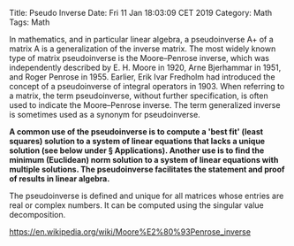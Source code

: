 Title: Pseudo Inverse
Date: Fri 11 Jan 18:03:09 CET 2019
Category: Math
Tags: Math

In mathematics, and in particular linear algebra, a pseudoinverse A+ of a matrix
A is a generalization of the inverse matrix. The most widely known type of
matrix pseudoinverse is the Moore–Penrose inverse, which was independently
described by E. H. Moore in 1920, Arne Bjerhammar in 1951, and Roger Penrose in
1955. Earlier, Erik Ivar Fredholm had introduced the concept of a pseudoinverse
of integral operators in 1903. When referring to a matrix, the term
pseudoinverse, without further specification, is often used to indicate the
Moore–Penrose inverse. The term generalized inverse is sometimes used as a
synonym for pseudoinverse.

**A common use of the pseudoinverse is to compute a 'best fit' (least squares)
solution to a system of linear equations that lacks a unique solution
(see below under § Applications). Another use is to find the minimum
(Euclidean) norm solution to a system of linear equations with multiple
solutions. The pseudoinverse facilitates the statement and proof of results in
linear algebra.**

The pseudoinverse is defined and unique for all matrices whose entries are real
or complex numbers. It can be computed using the singular value decomposition. 



https://en.wikipedia.org/wiki/Moore%E2%80%93Penrose_inverse
